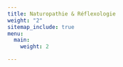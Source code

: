 ```yaml
---
title: Naturopathie & Réflexologie
weight: "2"
sitemap_include: true
menu:
  main:
    weight: 2

---
```

